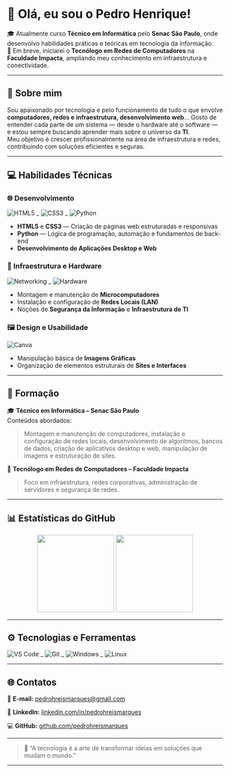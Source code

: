 # 👋 Olá, eu sou o Pedro Henrique!

🎓 Atualmente curso **Técnico em Informática** pelo **Senac São Paulo**, onde desenvolvo habilidades práticas e teóricas em tecnologia da informação.  
📡 Em breve, iniciarei o **Tecnólogo em Redes de Computadores** na **Faculdade Impacta**, ampliando meu conhecimento em infraestrutura e conectividade.

---

## 🧠 Sobre mim

Sou apaixonado por tecnologia e pelo funcionamento de tudo o que envolve **computadores, redes e infraestrutura, desenvolvimento web**...
Gosto de entender cada parte de um sistema — desde o hardware até o software — e estou sempre buscando aprender mais sobre o universo da **TI**.  
Meu objetivo é crescer profissionalmente na área de infraestrutura e redes, contribuindo com soluções eficientes e seguras.

---

## 💻 Habilidades Técnicas

### 🌐 Desenvolvimento
![HTML5](https://img.shields.io/badge/HTML5-E34F26?style=for-the-badge&logo=html5&logoColor=white) _
![CSS3](https://img.shields.io/badge/CSS3-1572B6?style=for-the-badge&logo=css3&logoColor=white) _
![Python](https://img.shields.io/badge/Python-3776AB?style=for-the-badge&logo=python&logoColor=white)

- **HTML5** e **CSS3** — Criação de páginas web estruturadas e responsivas  
- **Python** — Lógica de programação, automação e fundamentos de back-end
- **Desenvolvimento de Aplicações Desktop e Web**

### 🧩 Infraestrutura e Hardware
![Networking](https://img.shields.io/badge/Redes-0078D7?style=for-the-badge&logo=cisco&logoColor=white) _
![Hardware](https://img.shields.io/badge/Hardware-555555?style=for-the-badge&logo=computer&logoColor=white)

- Montagem e manutenção de **Microcomputadores**  
- Instalação e configuração de **Redes Locais (LAN)**  
- Noções de **Segurança da Informação** e **Infraestrutura de TI**

### 🖼️ Design e Usabilidade
![Canva](https://img.shields.io/badge/Canva-00C4CC?style=for-the-badge&logo=canva&logoColor=white)

- Manipulação básica de **Imagens Gráficas**  
- Organização de elementos estruturais de **Sites e Interfaces**

---

## 📘 Formação

🎓 **Técnico em Informática – Senac São Paulo**  
Conteúdos abordados:
> Montagem e manutenção de computadores, instalação e configuração de redes locais, desenvolvimento de algoritmos, bancos de dados, criação de aplicativos desktop e web, manipulação de imagens e estruturação de sites.

🎯 **Tecnólogo em Redes de Computadores – Faculdade Impacta**  
> Foco em infraestrutura, redes corporativas, administração de servidores e segurança de redes.

---

## 📊 Estatísticas do GitHub

<p align="center">
  <img src="https://github-readme-stats.vercel.app/api?username=pedrohreismarques&show_icons=true&theme=tokyonight&hide_border=false&count_private=true" height="180em"/>
  <img src="https://github-readme-stats.vercel.app/api/top-langs/?username=pedrohreismarques&layout=compact&theme=tokyonight&hide_border=false" height="180em"/>
</p>

---

## ⚙️ Tecnologias e Ferramentas

![VS Code](https://img.shields.io/badge/VS%20Code-0078d7?style=for-the-badge&logo=visual-studio-code&logoColor=white) _
![Git](https://img.shields.io/badge/Git-F05032?style=for-the-badge&logo=git&logoColor=white) _
![Windows](https://img.shields.io/badge/Windows-0078D6?style=for-the-badge&logo=windows&logoColor=white) _
![Linux](https://img.shields.io/badge/Linux-FCC624?style=for-the-badge&logo=linux&logoColor=black)

---

## 🌐 Contatos

📧 **E-mail:** [pedrohreismarques@gmail.com](mailto:pedrohreismarques@gmail.com)

🔗 **LinkedIn:** [linkedin.com/in/pedrohreismarques](https://linkedin.com/in/pedrohreismarques) 

💻 **GitHub:** [github.com/pedrohreismarques](https://github.com/pedrohreismarques)

---

> 💬 “A tecnologia é a arte de transformar ideias em soluções que mudam o mundo.”

---
